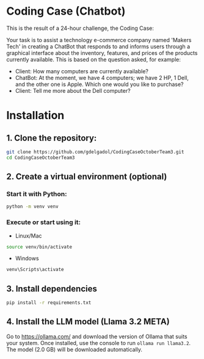 # Coding Case (Chatbot)

This is the result of a 24-hour challenge, the Coding Case:

Your task is to assist a technology e-commerce company named 'Makers Tech' in creating a ChatBot that responds to and informs users through a graphical interface about the inventory, features, and prices of the products currently available. This is based on the question asked, for example:

- Client: How many computers are currently available?
- ChatBot: At the moment, we have 4 computers; we have 2 HP, 1 Dell, and the other one is Apple. Which one would you like to purchase?
- Client: Tell me more about the Dell computer?

# Installation

## 1. Clone the repository:

```bash
git clone https://github.com/gdelgadol/CodingCaseOctoberTeam3.git
cd CodingCaseOctoberTeam3
```

## 2. **Create a virtual environment (optional)**

### Start it with Python:

```bash
python -m venv venv
```

### Execute or start using it:

- Linux/Mac

```bash
source venv/bin/activate
```

- Windows

```bash
venv\Scripts\activate
```

## 3. Install dependencies

```bash
pip install -r requirements.txt
```

## 4. Install the LLM model (Llama 3.2 META)

Go to https://ollama.com/ and download the version of Ollama that suits your system. Once installed, use the console to run `ollama run llama3.2`. The model (2.0 GB) will be downloaded automatically.